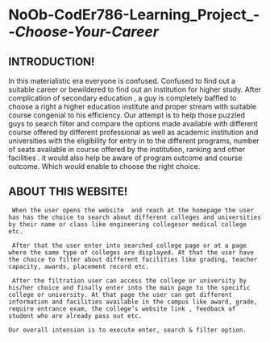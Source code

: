 # NoOb-CodEr786-Learning_Project_--_Choose-Your-Career_

INTRODUCTION!
--------------
In this materialistic  era everyone is confused. Confused to find out a suitable career or bewildered  to find out an institution for higher study. After  complication of secondary education , a guy  is completely baffled to choose a right a higher education institute  and proper stream with suitable course congenial to his efficiency. Our attempt is to help those puzzled guys to search filter and compare the options made available with different course offered by different professional as well as academic institution and universities with the eligibility for entry in to the different programs, number of seats available in course offered by the institution, ranking and other facilities . it would also help be aware of program outcome and course outcome. Which would enable to choose the right choice.


ABOUT THIS WEBSITE!
-------------------------
     When the user opens the website  and reach at the homepage the user has has the choice to search about different colleges and universities by their name or class like engineering collegesor medical college etc.
     
     After that the user enter into searched college page or at a page where the same type of colleges are displayed. At that the user have the choice to filter about different facilities like grading, teacher capacity, awards, placement record etc.
     
     After the filtration user can access the college or university by his/her choice and finally enter into the main page to the specific college or university. At that page the user can get different  information and facilities available in the campus like award, grade, require entrance exam, the college’s website link , feedback of student who are already pass out etc.
     
    Our overall intension is to execute enter, search & filter option.
    

